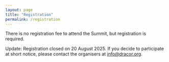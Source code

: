 ```yaml
---
layout: page
title: "Registration"
permalink: /registration
---
```


There is no registration fee to attend the Summit, but registration is required.

Update: Registration closed on 20 August 2025. If you decide to participate at short notice, please contact the organisers at [info@dracor.org](mailto:info@dracor.org).
